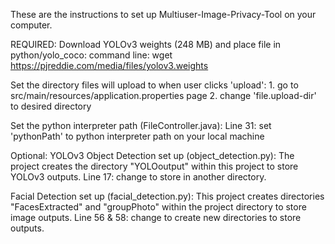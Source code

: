 These are the instructions to set up Multiuser-Image-Privacy-Tool on your computer.

REQUIRED:
Download YOLOv3 weights (248 MB) and place file in python/yolo_coco:
	command line:
		wget https://pjreddie.com/media/files/yolov3.weights
	

Set the directory files will upload to when user clicks 'upload':
	1. go to src/main/resources/application.properties page
	2. change 'file.upload-dir' to desired directory

Set the python interpreter path (FileController.java):
	Line 31: set 'pythonPath' to python interpreter path on your local machine
	
	
Optional:
YOLOv3 Object Detection set up (object_detection.py):
	The project creates the directory "YOLOoutput" within this project to store YOLOv3 outputs.
	Line 17: change to store in another directory.

Facial Detection set up (facial_detection.py):
	This project creates directories "FacesExtracted" and "groupPhoto" within the project directory to store image outputs.
	Line 56 & 58: change to create new directories to store outputs.